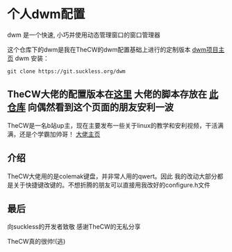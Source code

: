 个人dwm配置
============================

dwm 是一个快速, 小巧并使用动态管理窗口的窗口管理器

这个仓库下的dwm是我在TheCW的dwm配置基础上进行的定制版本
[dwm项目主页](https://suckless.org/dwm)
dwm 安装：

    git clone https://git.suckless.org/dwm

TheCW大佬的配置版本在[这里](https://github.com/theniceboy/dwm)
大佬的脚本存放在 [此仓库](https://github.com/theniceboy/scripts) 
向偶然看到这个页面的朋友安利一波
------------
TheCW是一名b站up主，现在主要发布一些关于linux的教学和安利视频，干活满满，还是个学霸加帅哥！
[大佬主页](https://space.bilibili.com/13081489/)


介绍
------------
TheCW大佬用的是colemak键盘，并非常人用的qwert。因此
我的改动大部分都是关于快捷键改键的。不想折腾的朋友可以直接用我改好的configure.h文件

最后
--------------
向suckless的开发者致敬
感谢TheCW的无私分享

TheCW真的很帅!(逃) 
